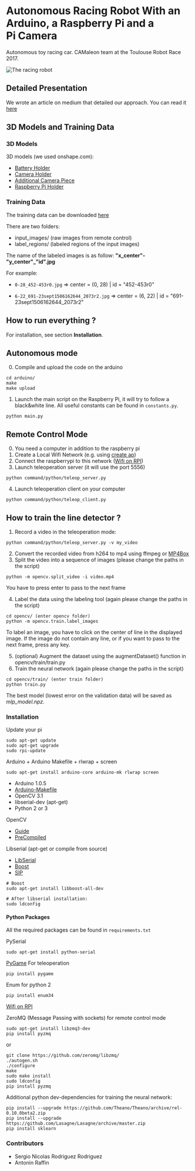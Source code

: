 # Autonomous Racing Robot With an Arduino, a Raspberry Pi and a Pi Camera
Autonomous toy racing car. CAMaleon team at the Toulouse Robot Race 2017.

![The racing robot](https://cdn-images-1.medium.com/max/2000/1*UsmiJ4IzXi6U9svKjB22zw.jpeg)

## Detailed Presentation

We wrote an article on medium that detailed our approach. You can read it [here](https://medium.com/@araffin/autonomous-racing-robot-with-an-arduino-a-raspberry-pi-and-a-pi-camera-3e72819e1e63)

## 3D Models and Training Data

### 3D Models

3D models (we used onshape.com):
- [Battery Holder](https://cad.onshape.com/documents/a94876919eca38f49abb5ed6/w/b7e86a4005e4b951f0e3d31a/e/5d33c78dde85b96e033f5c9b)
- [Camera Holder](https://cad.onshape.com/documents/dfd040c2f0a4f5410fdcb118/w/d7cc8bc352d92670e7416569/e/0f263a0dde0b04a2688fd3c9)
- [Additional Camera Piece](https://cad.onshape.com/documents/1c4a51d839f2a5989e78ef1f/w/1af5b4b508310461911ecd97/e/a35856fc588eb371f0bac58b)
- [Raspberry Pi Holder](https://cad.onshape.com/documents/621b6943711d60790ddc2b9f/w/c29ba5f453ce625afc8128f6/e/1aa39940e0bdabd3303d76c4)

### Training Data

The training data can be downloaded [here](https://www.dropbox.com/s/24x9b6kob5c5847/training_data.zip?dl=0)

There are two folders:
- input_images/ (raw images from remote control)
- label_regions/ (labeled regions of the input images)

The name of the labeled images is as follow: **"x_center"-"y_center"\_"id".jpg**

For example:
- `0-28_452-453r0.jpg`
=> center = (0, 28)
| id = "452-453r0"

- `6-22_691-23sept1506162644_2073r2.jpg`
=> center = (6, 22)
| id = "691-23sept1506162644_2073r2"

## How to run everything ?

For installation, see section **Installation**.

## Autonomous mode

0. Compile and upload the code on the arduino
```
cd arduino/
make
make upload
```

1. Launch the main script on the Raspberry Pi, it will try to follow a black&white line.
All useful constants can be found in `constants.py`.
```
python main.py
```

## Remote Control Mode

0. You need a computer in addition to the raspberry pi
1. Create a Local Wifi Network (e.g. using [create ap](https://github.com/oblique/create_ap))
2. Connect the raspberrypi to this network ([Wifi on RPI](https://www.raspberrypi.org/documentation/configuration/wireless/wireless-cli.md))
3. Launch teleoperation server (it will use the port 5556)
```
python command/python/teleop_server.py
```
4. Launch teleoperation client on your computer
```
python command/python/teleop_client.py
```

## How to train the line detector ?

1. Record a video in the teleoperation mode:
```
python command/python/teleop_server.py -v my_video
```
2. Convert the recorded video from h264 to mp4 using ffmpeg or [MP4Box](https://gpac.wp.imt.fr/mp4box/)
3. Split the video into a sequence of images (please change the paths in the script)
```
python -m opencv.split_video -i video.mp4
```
You have to press enter to pass to the next frame

4. Label the data using the labeling tool (again please change the paths in the script)
```
cd opencv/ (enter opencv folder)
python -m opencv.train.label_images
```
To label an image, you have to click on the center of line in the displayed image.
If the image do not contain any line, or if you want to pass to the next frame, press any key.

5. (optional) Augment the dataset using the augmentDataset() function in opencv/train/train.py
6. Train the neural network (again please change the paths in the script)
```
cd opencv/train/ (enter train folder)
python train.py
```
The best model (lowest error on the validation data) will be saved as *mlp_model.npz*.

### Installation
Update your pi
```
sudo apt-get update
sudo apt-get upgrade
sudo rpi-update
```

Arduino + Arduino Makefile + rlwrap + screen
```
sudo apt-get install arduino-core arduino-mk rlwrap screen
```

- Arduino 1.0.5
- [Arduino-Makefile](https://github.com/sudar/Arduino-Makefile)
- OpenCV 3.1
- libserial-dev (apt-get)
- Python 2 or 3

OpenCV
- [Guide](http://www.pyimagesearch.com/2016/04/18/install-guide-raspberry-pi-3-raspbian-jessie-opencv-3/)
- [PreCompiled](https://github.com/jabelone/OpenCV-for-Pi)

Libserial (apt-get or compile from source)
- [LibSerial](https://github.com/crayzeewulf/libserial)
- [Boost](http://www.boost.org/)
- [SIP](http://pyqt.sourceforge.net/Docs/sip4/installation.html)

```
# Boost
sudo apt-get install libboost-all-dev

# After libserial installation:
sudo ldconfig
```

#### Python Packages
All the required packages can be found in `requirements.txt`

PySerial
```
sudo apt-get install python-serial
```

[PyGame](http://www.pygame.org/wiki/CompileUbuntu#Installing%20pygame%20with%20pip)
For teleoperation
```
pip install pygame
```

Enum for python 2
```
pip install enum34
```

[Wifi on RPI](https://www.raspberrypi.org/documentation/configuration/wireless/wireless-cli.md)

ZeroMQ (Message Passing with sockets) for remote control mode
```
sudo apt-get install libzmq3-dev
pip install pyzmq
```
or
```
git clone https://github.com/zeromq/libzmq/
./autogen.sh
./configure
make
sudo make install
sudo ldconfig
pip install pyzmq
```

Additional python dev-dependencies for training the neural network:
```
pip install --upgrade https://github.com/Theano/Theano/archive/rel-0.10.0beta2.zip
pip install --upgrade https://github.com/Lasagne/Lasagne/archive/master.zip
pip install sklearn
```

### Contributors
- Sergio Nicolas Rodriguez Rodriguez
- Antonin Raffin
